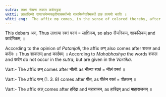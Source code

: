 ```yaml
---
sutra: लाक्षा रोचना शकल कर्दमाट्ठक्
vRtti: लाक्षादिभ्यो रागवचनेभ्यस्तृतीयासमर्थेभ्यो रक्तमित्येतस्मिन्नर्थे ठक् प्रत्ययो भवति ॥
vRtti_eng:  The affix ठक् comes, in the sense of colored thereby, after the words _laksha_, _rochana_, _sakala_, and _kardama_, (which being names of colours, are in the instrumental case in a sentence).
---
```

This debars अण्. Thus लाक्षाया रक्तं वस्त्रं = लाक्षिकम्, so also रौचनिकम्, शाकलिकम् and कार्दमिकम् ॥

According to the opinion of _Patanjali_, the affix अण् also comes after शकल and कर्दमः । Thus शाकलम् and कार्दमम् ॥ According to _Mahabhashya_ the words शकल and कर्दम do not occur in the _sutra_, but are given in the _Vartika_.

Vart:- The affix अन् comes after नीलीः as नील्या रक्तं = नीलं वस्त्रं ॥

Vart:- The affix कन् (1. 3. 8) comes after पीत, as पीतेन रक्तं = पीतकम् ॥

Vart:- The affix अञ् comes after हरिद्रा and महाराजन, as हारिद्रम् and माहाराजनम् ॥
